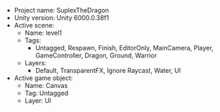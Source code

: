 <!-- UNITY CODE ASSIST INSTRUCTIONS START -->
- Project name: SuplexTheDragon
- Unity version: Unity 6000.0.38f1
- Active scene:
  - Name: level1
  - Tags:
    - Untagged, Respawn, Finish, EditorOnly, MainCamera, Player, GameController, Dragon, Ground, Warrior
  - Layers:
    - Default, TransparentFX, Ignore Raycast, Water, UI
- Active game object:
  - Name: Canvas
  - Tag: Untagged
  - Layer: UI
<!-- UNITY CODE ASSIST INSTRUCTIONS END -->